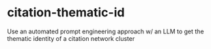# citation-thematic-id
Use an automated prompt engineering approach w/ an LLM to get the thematic identity of a citation network cluster
